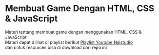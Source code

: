 # Membuat Game Dengan HTML, CSS &amp; JavaScript
Materi tentang membuat game dengan menggunakan HTML, CSS &amp; JavaScript<br>
Materi dapat dilihat di playlist berikut <a href="https://www.youtube.com/watch?v=vkzFhP-P5xk&list=PLyXpHS5UHBHNU8juYoKvBNCn4Qh48AgiK">Playlist Youtube Naistudio</a><br>
dan untuk resources bisa di download dari repo ini
